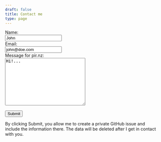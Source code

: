 ```yaml
---
draft: false
title: Contact me
type: page
---
```


<form action="/please/can-i?origin=form" method="post" enctype="multipart/form-data">
  <label for="name">Name:</label><br>
  <input type="text" id="name" name="name" value="John"><br>
  <label for="email">Email:</label><br>
  <input type="email" id="email" name="email" value="john@doe.com" required><br>
  <label for="reason">Message for pir.nz:</label><br>
  <textarea name="reason" id="reason" rows="10" cols="30">Hi!...</textarea>
    <br> <br>
  <input type="submit" value="Submit">
  <p>By clicking Submit, you allow me to create a private GitHub issue and include the information there. The data will be deleted after I get in contact with you.</p>
</form> 
